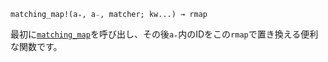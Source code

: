 ```
matching_map!(a₊, a₋, matcher; kw...) → rmap
```

最初に[`matching_map`](@ref)を呼び出し、その後`a₊`内のIDをこの`rmap`で置き換える便利な関数です。
